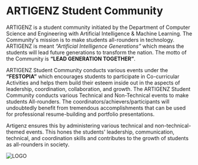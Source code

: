 # ARTIGENZ Student Community

ARTIGENZ is a student community initiated by the Department of Computer Science and Engineering with Artificial Intelligence & Machine Learning. The Community's mission is to make students all-rounders in technology. ARTIGENZ is meant *“Artificial Intelligence Generations”*  which means the students will lead future generations to transform the nation. The motto of the Community is **“LEAD GENERATION TOGETHER”**.

ARTIGENZ Student Community conducts various events under the **“FESTOPIA”** which encourages students to participate in Co-curricular Activities and helps them build their esteem inside out in the aspects of leadership, coordination, collaboration, and growth. The ARTIGENZ Student Community conducts various Technical and Non-Technical events to make students All-rounders. The coordinators/achievers/participants will undoubtedly benefit from tremendous accomplishments that can be used for professional resume-building and portfolio presentations.

Artigenz ensures this by administering various technical and non-technical-themed events. This hones the students' leadership, communication, technical, and coordination skills and contributes to the growth of students as all-rounders in society.


![LOGO](https://github.com/liet-csm/artigenz-terms/blob/main/LOGO/logo-no-BG.png)
